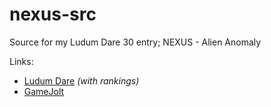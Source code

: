 # nexus-src
Source for my Ludum Dare 30 entry; NEXUS - Alien Anomaly

Links:
* [Ludum Dare](http://ludumdare.com/compo/ludum-dare-30/?action=preview&uid=41470) *(with rankings)*
* [GameJolt](http://gamejolt.com/games/nexus-alien-anomaly/33951)
